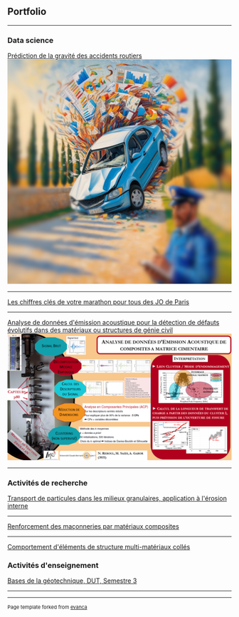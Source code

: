 ## Portfolio

---

### Data science

[Prédiction de la gravité des accidents routiers](/gravite_page)
<img src="images/Leonardo_Gravite.jpg?raw=true"/>

---
[Les chiffres clés de votre marathon pour tous des JO de Paris](/marathon_page)

---
[Analyse de données d'émission acoustique pour la détection de défauts évolutifs dans des matériaux ou structures de génie civil](/EA_page)
<img src="images/ProjetEA_Image.png?raw=true"/>

<!-- ---
[Project 2 Title](/pdf/sample_presentation.pdf)
<img src="images/dummy_thumbnail.jpg?raw=true"/> -->

---

### Activités de recherche

[Transport de particules dans les milieux granulaires, application à l'érosion interne](/these_page)  

---

[Renforcement des maçonneries par matériaux composites](/maconnerie_page)

---

[Comportement d'éléments de structure multi-matériaux collés](/collage_page)

### Activités d'enseignement

[Bases de la géotechnique, DUT, Semestre 3](/G1_page)

---




---
<p style="font-size:11px">Page template forked from <a href="https://github.com/evanca/quick-portfolio">evanca</a></p>
<!-- Remove above link if you don't want to attibute -->